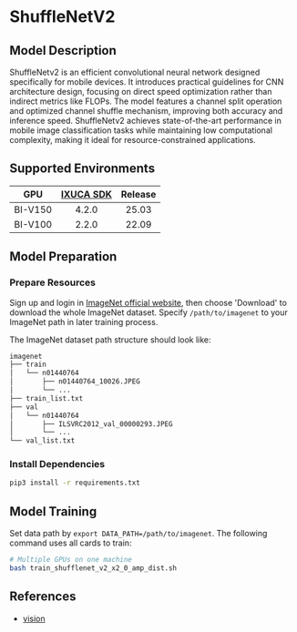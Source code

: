# ShuffleNetV2

## Model Description

ShuffleNetv2 is an efficient convolutional neural network designed specifically for mobile devices. It introduces
practical guidelines for CNN architecture design, focusing on direct speed optimization rather than indirect metrics
like FLOPs. The model features a channel split operation and optimized channel shuffle mechanism, improving both
accuracy and inference speed. ShuffleNetv2 achieves state-of-the-art performance in mobile image classification tasks
while maintaining low computational complexity, making it ideal for resource-constrained applications.

## Supported Environments

| GPU    | [IXUCA SDK](https://gitee.com/deep-spark/deepspark#%E5%A4%A9%E6%95%B0%E6%99%BA%E7%AE%97%E8%BD%AF%E4%BB%B6%E6%A0%88-ixuca) | Release |
| :----: | :----: | :----: |
| BI-V150 | 4.2.0     |  25.03  |
| BI-V100 | 2.2.0     |  22.09  |

## Model Preparation

### Prepare Resources

Sign up and login in [ImageNet official website](https://www.image-net.org/index.php), then choose 'Download' to
download the whole ImageNet dataset. Specify `/path/to/imagenet` to your ImageNet path in later training process.

The ImageNet dataset path structure should look like:

```bash
imagenet
├── train
│   └── n01440764
│       ├── n01440764_10026.JPEG
│       └── ...
├── train_list.txt
├── val
│   └── n01440764
│       ├── ILSVRC2012_val_00000293.JPEG
│       └── ...
└── val_list.txt
```

### Install Dependencies

```bash
pip3 install -r requirements.txt
```

## Model Training

Set data path by `export DATA_PATH=/path/to/imagenet`. The following command uses all cards to train:

```bash
# Multiple GPUs on one machine
bash train_shufflenet_v2_x2_0_amp_dist.sh
```

## References

- [vision](https://github.com/pytorch/vision/tree/main/references/classification#shufflenet-v2)
